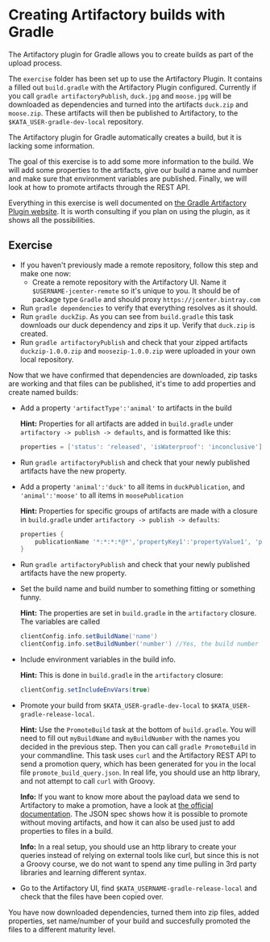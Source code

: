 # Creating Artifactory builds with Gradle

The Artifactory plugin for Gradle allows you to create builds as part of the upload process.

The `exercise` folder has been set up to use the Artifactory Plugin. It contains a filled out `build.gradle` with the Artifactory Plugin configured. Currently if you call `gradle artifactoryPublish`, `duck.jpg` and `moose.jpg` will be downloaded as dependencies and turned into the artifacts `duck.zip` and `moose.zip`. These artifacts will then be published to Artifactory, to the `$KATA_USER-gradle-dev-local` repository.

The Artifactory plugin for Gradle automatically creates a build, but it is lacking some information.

The goal of this exercise is to add some more information to the build. We will add some properties to the artifacts, give our build a name and number and make sure that environment variables are published. Finally, we will look at how to promote artifacts through the REST API.

Everything in this exercise is well documented on [the Gradle Artifactory Plugin website](https://www.jfrog.com/confluence/display/RTF/Gradle+Artifactory+Plugin#GradleArtifactoryPlugin-Configuration). It is worth consulting if you plan on using the plugin, as it shows all the possibilities.

## Exercise

- If you haven't previously made a remote repository, follow this step and make one now:
    - Create a remote repository with the Artifactory UI. Name it `$USERNAME-jcenter-remote` so it's unique to you. It should be of package type `Gradle` and should proxy `https://jcenter.bintray.com`
- Run `gradle dependencies` to verify that everything resolves as it should. 
- Run `gradle duckZip`. As you can see from `build.gradle` this task downloads our duck dependency and zips it up. Verify that `duck.zip` is created.
- Run `gradle artifactoryPublish` and check that your zipped artifacts `duckzip-1.0.0.zip` and `moosezip-1.0.0.zip` were uploaded in your own local repository.

Now that we have confirmed that dependencies are downloaded, zip tasks are working and that files can be published, it's time to add properties and create named builds:
- Add a property `'artifactType':'animal'` to artifacts in the build

    **Hint:** Properties for all artifacts are added in `build.gradle` under `artifactory -> publish -> defaults`, and is formatted like this: 
    ```groovy
    properties = ['status': 'released', 'isWaterproof': 'inconclusive']
    ```
- Run `gradle artifactoryPublish` and check that your newly published artifacts have the new property.
- Add a property `'animal':'duck'` to all items in `duckPublication`, and `'animal':'moose'` to all items in `moosePublication`

    **Hint:** Properties for specific groups of artifacts are made with a closure in `build.gradle` under `artifactory -> publish -> defaults`:
    ```groovy 
    properties {
        publicationName '*:*:*:*@*','propertyKey1':'propertyValue1', 'propertyKey2':'propertyValue2'
    }
    ```
- Run `gradle artifactoryPublish` and check that your newly published artifacts have the new property.
- Set the build name and build number to something fitting or something funny.

    **Hint:** The properties are set in `build.gradle` in the `artifactory` closure. The variables are called
    ```groovy
    clientConfig.info.setBuildName('name')
    clientConfig.info.setBuildNumber('number') //Yes, the build number is a string
    ```
- Include environment variables in the build info.

    **Hint:** This is done in `build.gradle` in the `artifactory` closure:
    ```groovy
    clientConfig.setIncludeEnvVars(true)
    ```
- Promote your build from `$KATA_USER-gradle-dev-local` to `$KATA_USER-gradle-release-local`. 

    **Hint:** Use the `PromoteBuild` task at the bottom of `build.gradle`. You will need to fill out `myBuildName` and `myBuildNumber` with the names you decided in the previous step. Then you can call `gradle PromoteBuild` in your commandline.
    This task uses `curl` and the Artifactory REST API to send a promotion query, which has been generated for you in the local file `promote_build_query.json`. In real life, you should use an http library, and not attempt to call `curl` with Groovy. 

    **Info:** If you want to know more about the payload data we send to Artifactory to make a promotion, have a look at [the official documentation](https://www.jfrog.com/confluence/display/RTF/Artifactory+REST+API#ArtifactoryRESTAPI-BuildPromotion). The JSON spec shows how it is possible to promote without moving artifacts, and how it can also be used just to add properties to files in a build.

    **Info:** In a real setup, you should use an http library to create your queries instead of relying on external tools like curl, but since this is not a Groovy course, we do not want to spend any time pulling in 3rd party libraries and learning different syntax.
- Go to the Artifactory UI, find `$KATA_USERNAME-gradle-release-local` and check that the files have been copied over.

You have now downloaded dependencies, turned them into zip files, added properties, set name/number of your build and succesfully promoted the files to a different maturity level. 